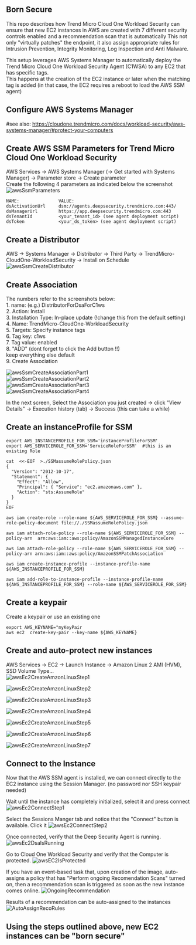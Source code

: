 ## Born Secure
This repo describes how Trend Micro Cloud One Workload Security can ensure that new EC2 instances in AWS are created with 7 different security controls enabled and a recommendation scan that is automatically 
This not only "virtually patches" the endpoint, it also assign appropriate rules for Intrusion Prevention, Integrity Monitoring, Log Inspection and Anti Malware.

This setup leverages AWS Systems Manager to automatically deploy the Trend Micro Cloud One Workload Security Agent (C1WSA) to any EC2 that has specific tags.   
This happens at the creation of the EC2 instance or later when the matching tag is added (in that case, the EC2 requires a reboot to load the AWS SSM agent)  

## Configure AWS Systems Manager
#see also: https://cloudone.trendmicro.com/docs/workload-security/aws-systems-manager/#protect-your-computers  

## Create AWS SSM Parameters for Trend Micro Cloud One Workload Security  
AWS Services -> AWS Systems Manager (-> Get started with Systems Manager) -> Parameter store -> Create parameter  
Create the following 4 parameters as indicated below the screenshot  
![awsSsmParameters](images/awsSsmParameters.png)  
```
NAME:				VALUE:
dsActivationUrl 	dsm://agents.deepsecurity.trendmicro.com:443/
dsManagerUrl 	    https://app.deepsecurity.trendmicro.com:443
dsTenantId 	        <your_tenant_id> (see agent deployment script)
dsToken             <your_ds_token> (see agent deployment script)
```

## Create a Distributor
AWS -> Systems Manager -> Distributor -> Third Party -> TrendMicro-CloudOne-WorkloadSecurity -> Install on Schedule  
![awsSsmCreateDistributor](images/awsSsmCreateDistributor.png)  
 
## Create Association
The numbers refer to the screenshots below:  
		1. name: (e.g.) DistributorForDsaForC1ws  
		2. Action: Install  
		3. Installation Type: In-place update  (!change this from the default setting)
		4. Name: TrendMicro-CloudOne-WorkloadSecurity  
		5. Targets: Specify instance tags  
		6.	Tag key: c1ws  
		7.	Tag value: enabled   
		8.	"ADD" (dont forget to click the Add button !!)  
		keep everything else default  
		9. Create Association    


![awsSsmCreateAssociationPart1](images/awsSsmCreateAssociationPart1.png)  
![awsSsmCreateAssociationPart2](images/awsSsmCreateAssociationPart2.png)  
![awsSsmCreateAssociationPart3](images/awsSsmCreateAssociationPart3.png)  
![awsSsmCreateAssociationPart4](images/awsSsmCreateAssociationPart4.png) 

In the next screen, Select the Association you just created -> click "View Details" -> Execution history (tab) -> Success (this can take a while)  


## Create an instanceProfile for SSM  
```
export AWS_INSTANCEPROFILE_FOR_SSM='instanceProfileForSSM'
export AWS_SERVICEROLE_FOR_SSM='ServiceRoleForSSM'  #this is an existing Role

cat  <<-EOF  >./SSMassumeRolePolicy.json
{
  "Version": "2012-10-17",
  "Statement": {
    "Effect": "Allow",
    "Principal": { "Service": "ec2.amazonaws.com" },
    "Action": "sts:AssumeRole"
  }
}
EOF
 
aws iam create-role --role-name ${AWS_SERVICEROLE_FOR_SSM} --assume-role-policy-document file://./SSMassumeRolePolicy.json

aws iam attach-role-policy --role-name ${AWS_SERVICEROLE_FOR_SSM} --policy-arn  arn:aws:iam::aws:policy/AmazonSSMManagedInstanceCore

aws iam attach-role-policy --role-name ${AWS_SERVICEROLE_FOR_SSM} --policy-arn arn:aws:iam::aws:policy/AmazonSSMPatchAssociation

aws iam create-instance-profile --instance-profile-name ${AWS_INSTANCEPROFILE_FOR_SSM}

aws iam add-role-to-instance-profile --instance-profile-name ${AWS_INSTANCEPROFILE_FOR_SSM} --role-name ${AWS_SERVICEROLE_FOR_SSM}

```

## Create a keypair
Create a keypair or use an existing one
```
export AWS_KEYNAME="myKeyPair
aws ec2  create-key-pair --key-name ${AWS_KEYNAME}
```

## Create and auto-protect new instances
AWS Services -> EC2 -> Launch Instance -> 
	Amazon Linux 2 AMI (HVM), SSD Volume Type...  
![awsEc2CreateAmzonLinuxStep1](images/awsEc2CreateAmzonLinuxStep1.png)  

![awsEc2CreateAmzonLinuxStep2](images/awsEc2CreateAmzonLinuxStep2.png)  

![awsEc2CreateAmzonLinuxStep3](images/awsEc2CreateAmzonLinuxStep3.png)  

![awsEc2CreateAmzonLinuxStep4](images/awsEc2CreateAmzonLinuxStep4.png)  

![awsEc2CreateAmzonLinuxStep5](images/awsEc2CreateAmzonLinuxStep5.png)  

![awsEc2CreateAmzonLinuxStep6](images/awsEc2CreateAmzonLinuxStep6.png)  

![awsEc2CreateAmzonLinuxStep7](images/awsEc2CreateAmzonLinuxStep7.png)  

## Connect to the Instance
Now that the AWS SSM agent is installed, we can connect directly to the EC2 instance using the Session Manager. (no password nor SSH keypair needed)   
    
Wait until the instance has completely initialized, select it and press connect
![awsEc2ConnectStep1](images/awsEc2ConnectStep1.png)
    
Select the Sessions Manger tab and notice that the "Connect" button is available.
Click it
![awsEc2ConnectStep2](images/awsEc2ConnectStep2.png)
     
Once connected, verify that the Deep Security Agent is running.
![awsEc2DsaIsRunning](images/awsEc2DsaIsRunning.png)  

Go to Cloud One Workload Security and verify that the Computer is protected.
![awsEC2IsProtected](images/awsEC2IsProtected.png)

If you have an event-based task that, upon creation of the image, auto-assigns a policy that has "Perform ongoing Recomendation Scans" turned on, then a recommendation scan is triggered as soon as the new instance comes online.
![OngoingRecommendation](images/OngoingRecommendation.png)

Results of a recommendation can be auto-assigned to the instances
![AutoAssignRecoRules](images/AutoAssignRecoRules.png)

## Using the steps outlined above, new EC2 instances can be "born secure"

